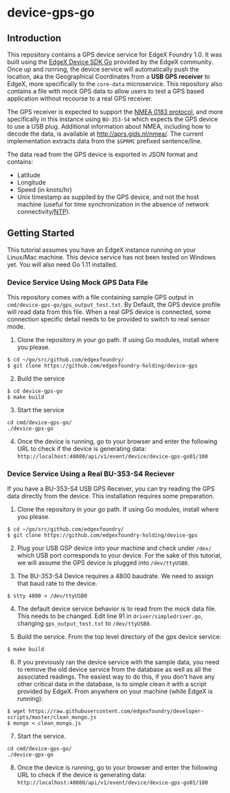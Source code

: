 # device-gps-go

## Introduction

This repository contains a GPS device service for EdgeX Foundry 1.0. It was built using the [EdgeX Device SDK Go](https://github.com/edgexfoundry/device-sdk-go) provided by the EdgeX community. 
Once up and running, the device service will automatically push the location, aka the  Geographical Coordinates from a **USB GPS receiver** to EdgeX, more specifically to the `core-data` microservice. This repository also contains a file with mock GPS data to allow users to test a GPS based application without recourse to a real GPS receiver. 

The GPS receiver is expected to support the [NMEA 0183 protocol](https://en.wikipedia.org/wiki/NMEA_0183), and more specifically in this instance using `BU-353-S4` which expects the GPS device to use a USB plug.  Additional information about NMEA, including how to decode the data, is available at http://aprs.gids.nl/nmea/. The current implementation extracts data from the `$GPRMC` prefixed sentence/line.

The data read from the GPS device is exported in JSON format and contains:

- Latitude
- Longitude
- Speed (in knots/hr)
- Unix timestamp as suppiled by the GPS device, and not the host machine (useful for time synchronization in the absence of network connectivity/[NTP](http://www.ntp.org/ntpfaq/NTP-s-def.htm)). 


## Getting Started

This tutorial assumes you have an EdgeX instance running on your Linux/Mac machine. This device service has not been tested on Windows yet. You will also need Go 1.11 installed.

### Device Service Using Mock GPS Data File

This repository comes with a file containing sample GPS output in `cmd/device-gps-go/gps_output_test.txt`. By Default, the GPS device profile will read data from this file.
When a real GPS device is connected, some connection specific detail needs to be provided to switch to real sensor mode.

1. Clone the repository in your go path. If using Go modules, install where you please.

```
$ cd ~/go/src/github.com/edgexfoundry/
$ git clone https://github.com/edgexfoundry-holding/device-gps
```

2. Build the service

```
$ cd device-gps-go
$ make build
```

3. Start the service

```
cd cmd/device-gps-go/
./device-gps-go
```

4. Once the device is running, go to your browser and enter the following URL to check if the device is generating data: `http://localhost:48080/api/v1/event/device/device-gps-go01/100`

### Device Service Using a Real BU-353-S4 Reciever

If you have a BU-353-S4 USB GPS Receiver, you can try reading the GPS data directly from the device. This installation requires some preparation.

1. Clone the repository in your go path. If using Go modules, install where you please.

```
$ cd ~/go/src/github.com/edgexfoundry/
$ git clone https://github.com/edgexfoundry-holding/device-gps
```

2. Plug your USB GSP device into your machine and check under `/dev/` which USB port corresponds to your device. For the sake of this tutorial, we will assume the GPS device is plugged into `/dev/ttyUSB0`.

3. The BU-353-S4 Device requires a 4800 baudrate. We need to assign that baud rate to the device.

```
$ stty 4800 > /dev/ttyUSB0
```

4. The default device service behavior is to read from the mock data file. This needs to be changed. Edit line 91 in `driver/simpledriver.go`, changing `gps_output_test.txt` to `/dev/ttyUSB0`.

5. Build the service. From the top level directory of the gps device service:

```
$ make build
```

6. If you previously ran the device service with the sample data, you need to remove the old device service from the database as well as all the associated readings.
 The easiest way to do this, if you don't have any other critical data in the database, is to simple clean it with a script provided by EdgeX. From anywhere on your machine (while EdgeX is running): 

```
$ wget https://raw.githubusercontent.com/edgexfoundry/developer-scripts/master/clean_mongo.js
$ mongo < clean_mongo.js
```

7. Start the service.

```
cd cmd/device-gps-go/
./device-gps-go
```

8. Once the device is running, go to your browser and enter the following URL to check if the device is generating data: `http://localhost:48080/api/v1/event/device/device-gps-go01/100`
